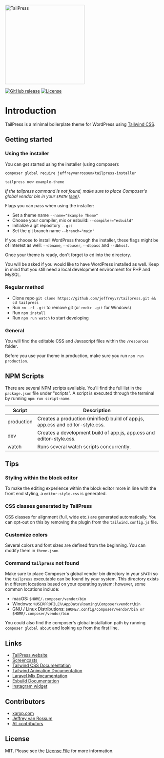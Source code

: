 <p><img src="http://tailpress.io/images/tailpress100.svg" width="260" alt="TailPress"></p>

[![GitHub release](https://img.shields.io/github/release/jeffreyvr/tailpress?include_prereleases=&sort=semver)](https://github.com/jeffreyvr/tailpress/releases/)
[![License](https://img.shields.io/badge/License-MIT-blue)](#license)

# Introduction

TailPress is a minimal boilerplate theme for WordPress using [Tailwind CSS](https://tailwindcss.com/).

## Getting started

### Using the installer

You can get started using the installer (using composer):

```bash
composer global require jeffreyvanrossum/tailpress-installer

tailpress new example-theme
```

*If the tailpress command is not found, make sure to place Composer's global vendor bin in your `$PATH` ([see](#command-tailpress-not-found)).*

Flags you can pass when using the installer:
- Set a theme name `--name="Example Theme"`
- Choose your compiler, mix or esbuild: `--compiler="esbuild"`
- Initialize a git repository `--git`
- Set the git branch name `--branch="main"`

If you choose to install WordPress through the installer, these flags might be of interest as well:
`--dbname`, `--dbuser`, `--dbpass` and `--dbhost`.

Once your theme is ready, don't forget to cd into the directory.

You will be asked if you would like to have WordPress installed as well. Keep in mind that you still need a local development environment for PHP and MySQL.

### Regular method

* Clone repo `git clone https://github.com/jeffreyvr/tailpress.git && cd tailpress`
* Run `rm -rf .git` to remove git (or `rmdir .git` for Windows)
* Run `npm install`
* Run `npm run watch` to start developing

### General

You will find the editable CSS and Javascript files within the `/resources` folder.

Before you use your theme in production, make sure you run `npm run production`.

## NPM Scripts

There are several NPM scripts available. You'll find the full list in the `package.json` file under "scripts". A script is executed through the terminal by running `npm run script-name`.

| Script     | Description                                                                    |
|------------|--------------------------------------------------------------------------------|
| production | Creates a production (minified) build of app.js, app.css and editor-style.css. |
| dev        | Creates a development build of app.js, app.css and editor-style.css.           |
| watch      | Runs several watch scripts concurrently.                                       |

## Tips

### Styling within the block editor

To make the editing experience within the block editor more in line with the front end styling, a `editor-style.css` is generated.

### CSS classes generated by TailPress

CSS classes for alignment (full, wide etc.) are generated automatically. You can opt-out on this by removing the plugin from the `tailwind.config.js` file.

### Customize colors

Several colors and font sizes are defined from the beginning. You can modify them in `theme.json`.

### Command `tailpress` not found

Make sure to place Composer's global vendor bin directory in your `$PATH` so the `tailpress` executable can be found by your system. This directory exists in different locations based on your operating system; however, some common locations include:

- macOS: `$HOME/.composer/vendor/bin`
- Windows: `%USERPROFILE%\AppData\Roaming\Composer\vendor\bin`
- GNU / Linux Distributions: `$HOME/.config/composer/vendor/bin or $HOME/.composer/vendor/bin`

You could also find the composer's global installation path by running `composer global about` and looking up from the first line.

## Links

* [TailPress website](https://tailpress.io)
* [Screencasts](https://www.youtube.com/playlist?list=PL6GBdOp044SHIOSCZejodwr1HcYsC43wG)
* [Tailwind CSS Documentation](https://tailwindcss.com/docs)
* [Tailwind Animation Documentation](https://www.tailwindcss-animated.com/configurator.html)
* [Laravel Mix Documentation](https://laravel-mix.com)
* [Esbuild Documentation](https://esbuild.github.io)
* [Instagram widget](https://snapwidget.com/social-wall)
  

## Contributors

* [xarop.com](https://github.com/xarop)
* [Jeffrey van Rossum](https://github.com/jeffreyvr)
* [All contributors](https://github.com/jeffreyvr/tailpress/graphs/contributors)

## License

MIT. Please see the [License File](/LICENSE) for more information.
